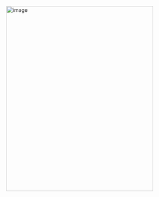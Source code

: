 <img width="399" height="502" alt="image" src="https://github.com/user-attachments/assets/6756d7f0-bfa8-42a5-a67e-0885c9fbd7a3" />
